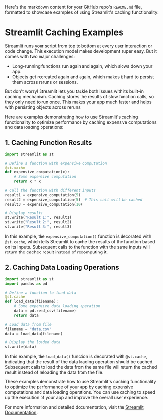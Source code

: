 Here's the markdown content for your GitHub repo's `README.md` file, formatted to showcase examples of using Streamlit's caching functionality:

# Streamlit Caching Examples

Streamlit runs your script from top to bottom at every user interaction or code change. This execution model makes development super easy. But it comes with two major challenges:

- Long-running functions run again and again, which slows down your app.
- Objects get recreated again and again, which makes it hard to persist them across reruns or sessions.

But don't worry! Streamlit lets you tackle both issues with its built-in caching mechanism. Caching stores the results of slow function calls, so they only need to run once. This makes your app much faster and helps with persisting objects across reruns.

Here are examples demonstrating how to use Streamlit's caching functionality to optimize performance by caching expensive computations and data loading operations:

## 1. Caching Function Results
```python
import streamlit as st

# Define a function with expensive computation
@st.cache
def expensive_computation(x):
    # Some expensive computation
    return x * x

# Call the function with different inputs
result1 = expensive_computation(5)
result2 = expensive_computation(5)  # This call will be cached
result3 = expensive_computation(10)

# Display results
st.write("Result 1:", result1)
st.write("Result 2:", result2)
st.write("Result 3:", result3)
```

In this example, the `expensive_computation()` function is decorated with `@st.cache`, which tells Streamlit to cache the results of the function based on its inputs. Subsequent calls to the function with the same inputs will return the cached result instead of recomputing it.

## 2. Caching Data Loading Operations
```python
import streamlit as st
import pandas as pd

# Define a function to load data
@st.cache
def load_data(filename):
    # Some expensive data loading operation
    data = pd.read_csv(filename)
    return data

# Load data from file
filename = "data.csv"
data = load_data(filename)

# Display the loaded data
st.write(data)
```

In this example, the `load_data()` function is decorated with `@st.cache`, indicating that the result of the data loading operation should be cached. Subsequent calls to load the data from the same file will return the cached result instead of reloading the data from the file.

These examples demonstrate how to use Streamlit's caching functionality to optimize the performance of your app by caching expensive computations and data loading operations. You can use caching to speed up the execution of your app and improve the overall user experience.

For more information and detailed documentation, visit the [Streamlit Documentation](https://docs.streamlit.io/develop/concepts/architecture/caching).

